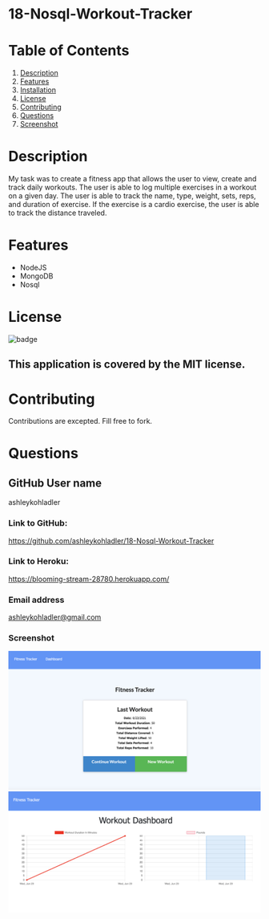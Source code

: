 # 18-Nosql-Workout-Tracker

# Table of Contents

1. [Description](#Description)
2. [Features](#Features)
3. [Installation](#installation)
3. [License](#License)
4. [Contributing](#Contributing)
5. [Questions](#Questions)
6. [Screenshot](#screenshot)


# Description 

My task was to create a fitness app that allows the user to view, create and track daily workouts. The user is able to log multiple exercises in a workout on a given day. The user is able to track the name, type, weight, sets, reps, and duration of exercise. If the exercise is a cardio exercise, the user is able to track the distance traveled.

# Features
- NodeJS
- MongoDB
- Nosql



# License
![badge](https://img.shields.io/badge/license-MIT-brightgreen)
## This application is covered by the MIT license. 

# Contributing
Contributions are excepted. Fill free to fork. 

# Questions
## GitHub User name 
ashleykohladler

### Link to GitHub:
https://github.com/ashleykohladler/18-Nosql-Workout-Tracker

### Link to Heroku:
https://blooming-stream-28780.herokuapp.com/

### Email address 
ashleykohladler@gmail.com

### Screenshot

 ![screenshot](./images/fitnessTracker.png)
 ![screenshot](./images/fitnessTracker2.png)
